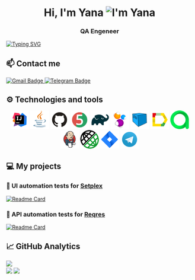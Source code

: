 <h1 align="center">Hi, I'm Yana <img src="https://github.com/blackcater/blackcater/raw/main/images/Hi.gif" height="32" alt="I'm Yana"/></h1>
<h3 align="center">QA Engeneer</h3>

[![Typing SVG](https://readme-typing-svg.herokuapp.com?color=%2336BCF7&lines=Automation+and+manual+testing)](https://git.io/typing-svg)

## 📫 Contact me

<p>
    <a href="mailto:yakimchukyaana@gmail.com">
        <img src="https://img.shields.io/badge/Gmail-red?style=for-the-badge&logo=gmail&logoColor=white" alt="Gmail Badge"/>
    </a>
<a href="https://t.me/jerrrytyson">
    <img src="https://img.shields.io/badge/Telegram-blue?style=for-the-badge&logo=telegram&logoColor=white" alt="Telegram Badge"/>
  </a>
</p>

## ⚙️ Technologies and tools

<p align="center">
<a href="https://www.jetbrains.com/idea/"><img src="media/intellijIdea.svg" width="50" height="50"  alt="IDEA" title="IntelliJ IDEA"/></a>
<a href="https://www.java.com/"><img src="media/java.svg" width="50" height="50" alt="Java" title="Java"/></a>
<a href="https://github.com/"><img src="media/gitHub.svg" width="50" height="50" alt="Github" title="GitHub"/></a>
<a href="https://junit.org/junit5/"><img src="media/jUnit5.svg" width="50" height="50" alt="JUnit 5" title="JUnit 5"/></a>
<a href="https://gradle.org/"><img src="media/gradle.svg" width="50" height="50" alt="Gradle" title="Gradle"/></a>
<a href="https://selenide.org/"><img src="media/selenide.svg" width="50" height="50" alt="Selenide" title="Selenide"/></a>
<a href="https://aerokube.com/selenoid/"><img src="media/selenoid.svg" width="50" height="50" alt="Selenoid" title="Selenoid"/></a>
<a href="https://github.com/allure-framework/allure2"><img src="media/allure.svg" width="50" height="50" alt="Allure" title="Allure"/></a>
<a href="https://qameta.io/"><img src="media/allureTestOps.svg" width="50" height="50" alt="Allure TestOps" title="Allure TestOps"/></a>
<a href="https://www.jenkins.io/"><img src="media/jenkins.svg" width="50" height="50" alt="Jenkins" title="Jenkins"/></a>
<a href="https://rest-assured.io/"><img src="media/restAssured.png" width="50" height="50"  alt="Rest-Assured"/></a>
<a href="https://www.atlassian.com/ru/software/jira"><img src="media/jira.svg" width="50" height="50" alt="Jira" title="Jira"/></a>
<a href="https://web.telegram.org/"><img src="media/telegram.svg" width="50" height="50" alt="Telegram" title="Telegram"></a>
</p>

## 💻 My projects

### 📁 UI automation tests for [Setplex](https://setplex.com/en/)

[![Readme Card](https://github-readme-stats.vercel.app/api/pin/?username=yakimchukyaana&repo=setplex-vacancy)](https://github.com/yakimchukyaana/setplex-vacancy/)

### 📁 API automation tests for [Reqres](https://reqres.in/)

[![Readme Card](https://github-readme-stats.vercel.app/api/pin/?username=yakimchukyaana&repo=reqres-api)](https://github.com/yakimchukyaana/reqres-api)

## 📈 GitHub Analytics

![](https://github-profile-summary-cards.vercel.app/api/cards/profile-details?username=yakimchukyaana&theme=solarized_dark)  
![](https://github-profile-summary-cards.vercel.app/api/cards/stats?username=yakimchukyaana&theme=solarized_dark)
![](https://github-profile-summary-cards.vercel.app/api/cards/repos-per-language?username=yakimchukyaana&theme=solarized_dark)

